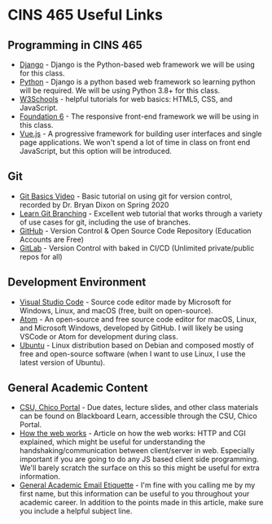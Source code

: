 # CINS 465 Useful Links

## Programming in CINS 465

* [Django](https://www.djangoproject.com/) - Django is the Python-based web framework we will be using for this class.
* [Python](https://www.python.org/) - Django is a python based web framework so learning python will be required. We will be using Python 3.8+ for this class.
* [W3Schools](https://www.w3schools.com/) - helpful tutorials for web basics: HTML5, CSS, and JavaScript.
* [Foundation 6](https://get.foundation/sites/docs/) - The responsive front-end framework we will be using in this class.
* [Vue.js](https://vuejs.org/) - A progressive framework for building user interfaces and single page applications. We won't spend a lot of time in class on front end JavaScript, but this option will be introduced.

## Git

* [Git Basics Video](https://www.youtube.com/watch?v=0JgyAJMvZlY) - Basic tutorial on using git for version control, recorded by Dr. Bryan Dixon on Spring 2020
* [Learn Git Branching](https://learngitbranching.js.org/) - Excellent web tutorial that works through a variety of use cases for git, including the use of branches.
* [GitHub](https://github.com/) - Version Control & Open Source Code Repository (Education Accounts are Free)
* [GitLab](https://gitlab.com/) - Version Control with baked in CI/CD (Unlimited private/public repos for all)

## Development Environment

* [Visual Studio Code](https://code.visualstudio.com/) - Source code editor made by Microsoft for Windows, Linux, and macOS (free, built on open-source).
* [Atom](https://atom.io/) - An open-source and free source code editor for macOS, Linux, and Microsoft Windows, developed by GitHub. I will likely be using VSCode or Atom for development during class.
* [Ubuntu](https://ubuntu.com/) - Linux distribution based on Debian and composed mostly of free and open-source software (when I want to use Linux, I use the latest version of Ubuntu).

## General Academic Content

* [CSU, Chico Portal](https://portal.csuchico.edu/) - Due dates, lecture slides, and other class materials can be found on Blackboard Learn, accessible through the CSU, Chico Portal.
* [How the web works](https://www.garshol.priv.no/download/text/http-tut.html) - Article on how the web works: HTTP and CGI explained, which might be useful for understanding the handshaking/communication between client/server in web. Especially important if you are going to do any JS based client side programming. We'll barely scratch the surface on this so this might be useful for extra information.
* [General Academic Email Etiquette](https://medium.com/@lportwoodstacer/how-to-email-your-professor-without-being-annoying-af-cf64ae0e4087#.h9ipxkg5z) - I'm fine with you calling me by my first name, but this information can be useful to you throughout your academic career. In addition to the points made in this article, make sure you include a helpful subject line.